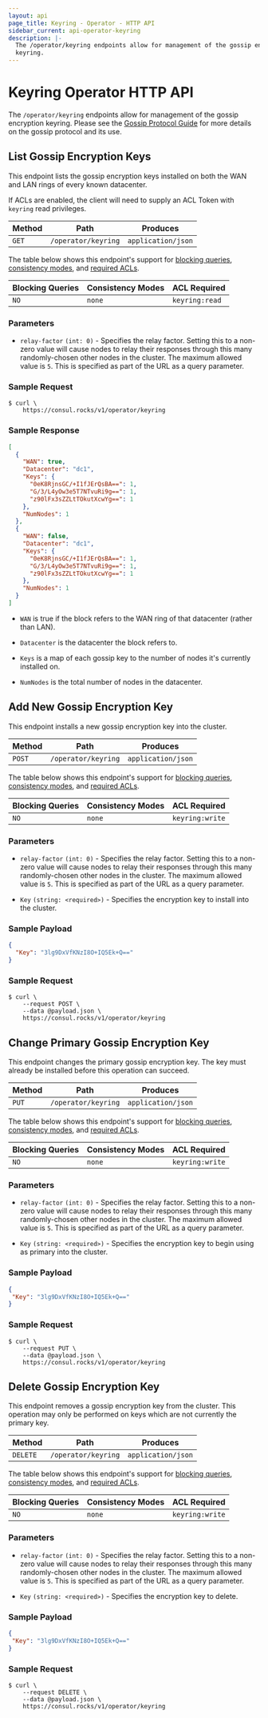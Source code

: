 ```yaml
---
layout: api
page_title: Keyring - Operator - HTTP API
sidebar_current: api-operator-keyring
description: |-
  The /operator/keyring endpoints allow for management of the gossip encryption
  keyring.
---
```


# Keyring Operator HTTP API

The `/operator/keyring` endpoints allow for management of the gossip encryption
keyring. Please see the [Gossip Protocol Guide](/docs/internals/gossip.html) for
more details on the gossip protocol and its use.

## List Gossip Encryption Keys

This endpoint lists the gossip encryption keys installed on both the WAN and LAN
rings of every known datacenter.

If ACLs are enabled, the client will need to supply an ACL Token with `keyring`
read privileges.

| Method | Path                         | Produces                   |
| ------ | ---------------------------- | -------------------------- |
| `GET`  | `/operator/keyring`          | `application/json`         |

The table below shows this endpoint's support for
[blocking queries](/api/index.html#blocking-queries),
[consistency modes](/api/index.html#consistency-modes), and
[required ACLs](/api/index.html#acls).

| Blocking Queries | Consistency Modes | ACL Required   |
| ---------------- | ----------------- | -------------- |
| `NO`             | `none`            | `keyring:read` |

### Parameters

- `relay-factor` `(int: 0)` - Specifies the relay factor. Setting this to a
  non-zero value will cause nodes to relay their responses through this many
  randomly-chosen other nodes in the cluster. The maximum allowed value is `5`.
  This is specified as part of the URL as a query parameter.

### Sample Request

```text
$ curl \
    https://consul.rocks/v1/operator/keyring
```

### Sample Response

```json
[
  {
    "WAN": true,
    "Datacenter": "dc1",
    "Keys": {
      "0eK8RjnsGC/+I1fJErQsBA==": 1,
      "G/3/L4yOw3e5T7NTvuRi9g==": 1,
      "z90lFx3sZZLtTOkutXcwYg==": 1
    },
    "NumNodes": 1
  },
  {
    "WAN": false,
    "Datacenter": "dc1",
    "Keys": {
      "0eK8RjnsGC/+I1fJErQsBA==": 1,
      "G/3/L4yOw3e5T7NTvuRi9g==": 1,
      "z90lFx3sZZLtTOkutXcwYg==": 1
    },
    "NumNodes": 1
  }
]
```

- `WAN` is true if the block refers to the WAN ring of that datacenter (rather
   than LAN).

- `Datacenter` is the datacenter the block refers to.

- `Keys` is a map of each gossip key to the number of nodes it's currently
  installed on.

- `NumNodes` is the total number of nodes in the datacenter.

## Add New Gossip Encryption Key

This endpoint installs a new gossip encryption key into the cluster.

| Method | Path                         | Produces                   |
| ------ | ---------------------------- | -------------------------- |
| `POST` | `/operator/keyring`          | `application/json`         |

The table below shows this endpoint's support for
[blocking queries](/api/index.html#blocking-queries),
[consistency modes](/api/index.html#consistency-modes), and
[required ACLs](/api/index.html#acls).

| Blocking Queries | Consistency Modes | ACL Required    |
| ---------------- | ----------------- | --------------- |
| `NO`             | `none`            | `keyring:write` |

### Parameters

- `relay-factor` `(int: 0)` - Specifies the relay factor. Setting this to a
  non-zero value will cause nodes to relay their responses through this many
  randomly-chosen other nodes in the cluster. The maximum allowed value is `5`.
  This is specified as part of the URL as a query parameter.

- `Key` `(string: <required>)` - Specifies the encryption key to install into
  the cluster.

### Sample Payload

```json
{
  "Key": "3lg9DxVfKNzI8O+IQ5Ek+Q=="
}
```

### Sample Request

```text
$ curl \
    --request POST \
    --data @payload.json \
    https://consul.rocks/v1/operator/keyring
```

## Change Primary Gossip Encryption Key

This endpoint changes the primary gossip encryption key. The key must already be
installed before this operation can succeed.

| Method | Path                         | Produces                   |
| ------ | ---------------------------- | -------------------------- |
| `PUT`  | `/operator/keyring`          | `application/json`         |

The table below shows this endpoint's support for
[blocking queries](/api/index.html#blocking-queries),
[consistency modes](/api/index.html#consistency-modes), and
[required ACLs](/api/index.html#acls).

| Blocking Queries | Consistency Modes | ACL Required    |
| ---------------- | ----------------- | --------------- |
| `NO`             | `none`            | `keyring:write` |

### Parameters

- `relay-factor` `(int: 0)` - Specifies the relay factor. Setting this to a
  non-zero value will cause nodes to relay their responses through this many
  randomly-chosen other nodes in the cluster. The maximum allowed value is `5`.
  This is specified as part of the URL as a query parameter.

- `Key` `(string: <required>)` - Specifies the encryption key to begin using as
  primary into the cluster.

### Sample Payload

```json
{
 "Key": "3lg9DxVfKNzI8O+IQ5Ek+Q=="
}
```

### Sample Request

```text
$ curl \
    --request PUT \
    --data @payload.json \
    https://consul.rocks/v1/operator/keyring
```

## Delete Gossip Encryption Key

This endpoint removes a gossip encryption key from the cluster. This operation
may only be performed on keys which are not currently the primary key.

| Method  | Path                         | Produces                   |
| ------- | ---------------------------- | -------------------------- |
| `DELETE`| `/operator/keyring`          | `application/json`         |

The table below shows this endpoint's support for
[blocking queries](/api/index.html#blocking-queries),
[consistency modes](/api/index.html#consistency-modes), and
[required ACLs](/api/index.html#acls).

| Blocking Queries | Consistency Modes | ACL Required    |
| ---------------- | ----------------- | --------------- |
| `NO`             | `none`            | `keyring:write` |

### Parameters

- `relay-factor` `(int: 0)` - Specifies the relay factor. Setting this to a
  non-zero value will cause nodes to relay their responses through this many
  randomly-chosen other nodes in the cluster. The maximum allowed value is `5`.
  This is specified as part of the URL as a query parameter.

- `Key` `(string: <required>)` - Specifies the encryption key to delete.

### Sample Payload

```json
{
 "Key": "3lg9DxVfKNzI8O+IQ5Ek+Q=="
}
```

### Sample Request

```text
$ curl \
    --request DELETE \
    --data @payload.json \
    https://consul.rocks/v1/operator/keyring
```
